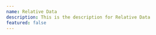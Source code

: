 ```yaml
---
name: Relative Data
description: This is the description for Relative Data
featured: false
---
```

